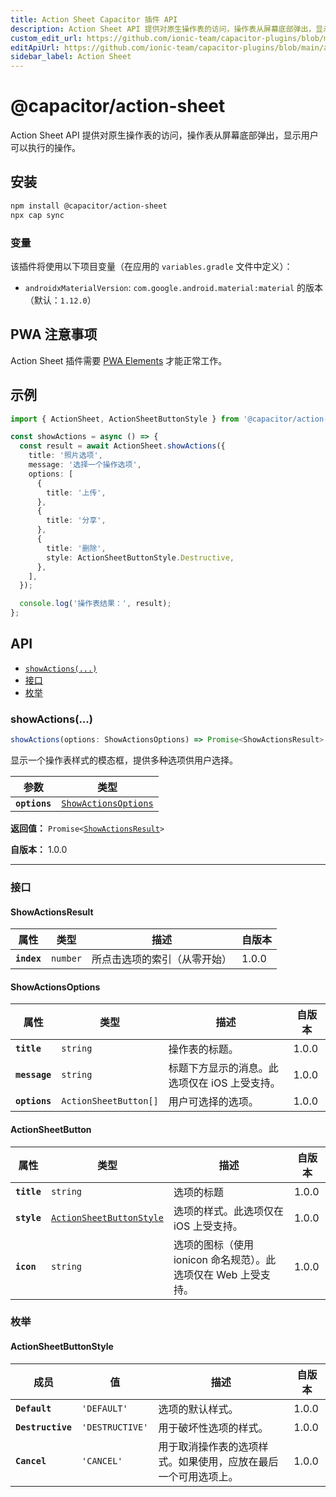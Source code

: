 ```yaml
---
title: Action Sheet Capacitor 插件 API
description: Action Sheet API 提供对原生操作表的访问，操作表从屏幕底部弹出，显示用户可以执行的操作。
custom_edit_url: https://github.com/ionic-team/capacitor-plugins/blob/main/action-sheet/README.md
editApiUrl: https://github.com/ionic-team/capacitor-plugins/blob/main/action-sheet/src/definitions.ts
sidebar_label: Action Sheet
---
```


# @capacitor/action-sheet

Action Sheet API 提供对原生操作表的访问，操作表从屏幕底部弹出，显示用户可以执行的操作。

## 安装

```bash
npm install @capacitor/action-sheet
npx cap sync
```

### 变量

该插件将使用以下项目变量（在应用的 `variables.gradle` 文件中定义）：

- `androidxMaterialVersion`: `com.google.android.material:material` 的版本（默认：`1.12.0`）

## PWA 注意事项

Action Sheet 插件需要 [PWA Elements](https://capacitorjs.com/docs/web/pwa-elements) 才能正常工作。

## 示例

```typescript
import { ActionSheet, ActionSheetButtonStyle } from '@capacitor/action-sheet';

const showActions = async () => {
  const result = await ActionSheet.showActions({
    title: '照片选项',
    message: '选择一个操作选项',
    options: [
      {
        title: '上传',
      },
      {
        title: '分享',
      },
      {
        title: '删除',
        style: ActionSheetButtonStyle.Destructive,
      },
    ],
  });

  console.log('操作表结果：', result);
};
```

## API

<docgen-index>

* [`showActions(...)`](#showactions)
* [接口](#interfaces)
* [枚举](#enums)

</docgen-index>

<docgen-api>
<!--Update the source file JSDoc comments and rerun docgen to update the docs below-->

### showActions(...)

```typescript
showActions(options: ShowActionsOptions) => Promise<ShowActionsResult>
```

显示一个操作表样式的模态框，提供多种选项供用户选择。

| 参数          | 类型                                                                  |
| ------------- | --------------------------------------------------------------------- |
| **`options`** | <code><a href="#showactionsoptions">ShowActionsOptions</a></code> |

**返回值：** <code>Promise&lt;<a href="#showactionsresult">ShowActionsResult</a>&gt;</code>

**自版本：** 1.0.0

--------------------


### 接口


#### ShowActionsResult

| 属性          | 类型                | 描述                               | 自版本 |
| ----------- | ------------------- | ---------------------------------- | ----- |
| **`index`** | <code>number</code> | 所点击选项的索引（从零开始） | 1.0.0 |


#### ShowActionsOptions

| 属性            | 类型                             | 描述                                                              | 自版本 |
| ------------- | -------------------------------- | ----------------------------------------------------------------- | ----- |
| **`title`**   | <code>string</code>              | 操作表的标题。                                                    | 1.0.0 |
| **`message`** | <code>string</code>              | 标题下方显示的消息。此选项仅在 iOS 上受支持。                     | 1.0.0 |
| **`options`** | <code>ActionSheetButton[]</code> | 用户可选择的选项。                                                | 1.0.0 |


#### ActionSheetButton

| 属性          | 类型                                                                      | 描述                                                                           | 自版本 |
| ----------- | ------------------------------------------------------------------------- | ------------------------------------------------------------------------------ | ----- |
| **`title`** | <code>string</code>                                                       | 选项的标题                                                                     | 1.0.0 |
| **`style`** | <code><a href="#actionsheetbuttonstyle">ActionSheetButtonStyle</a></code> | 选项的样式。此选项仅在 iOS 上受支持。                                          | 1.0.0 |
| **`icon`**  | <code>string</code>                                                       | 选项的图标（使用 ionicon 命名规范）。此选项仅在 Web 上受支持。                 | 1.0.0 |


### 枚举


#### ActionSheetButtonStyle

| 成员             | 值                      | 描述                                                                                                 | 自版本 |
| ----------------- | ---------------------- | ---------------------------------------------------------------------------------------------------- | ----- |
| **`Default`**     | <code>'DEFAULT'</code>     | 选项的默认样式。                                                                                     | 1.0.0 |
| **`Destructive`** | <code>'DESTRUCTIVE'</code> | 用于破坏性选项的样式。                                                                               | 1.0.0 |
| **`Cancel`**      | <code>'CANCEL'</code>      | 用于取消操作表的选项样式。如果使用，应放在最后一个可用选项上。                                       | 1.0.0 |

</docgen-api>